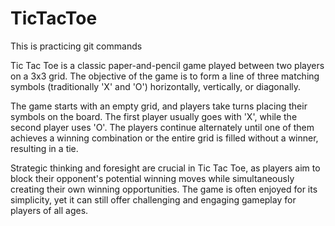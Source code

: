 # TicTacToe
This is practicing git commands


Tic Tac Toe is a classic paper-and-pencil game played between two players on a 3x3 grid. The objective of the game is to form a line of three matching symbols (traditionally 'X' and 'O') horizontally, vertically, or diagonally.

The game starts with an empty grid, and players take turns placing their symbols on the board. The first player usually goes with 'X', while the second player uses 'O'. The players continue alternately until one of them achieves a winning combination or the entire grid is filled without a winner, resulting in a tie.

Strategic thinking and foresight are crucial in Tic Tac Toe, as players aim to block their opponent's potential winning moves while simultaneously creating their own winning opportunities. The game is often enjoyed for its simplicity, yet it can still offer challenging and engaging gameplay for players of all ages.
